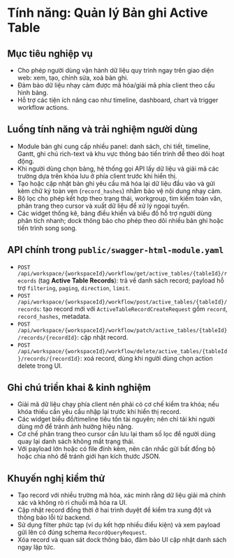 # Tính năng: Quản lý Bản ghi Active Table

## Mục tiêu nghiệp vụ
- Cho phép người dùng vận hành dữ liệu quy trình ngay trên giao diện web: xem, tạo, chỉnh sửa, xoá bản ghi.
- Đảm bảo dữ liệu nhạy cảm được mã hóa/giải mã phía client theo cấu hình bảng.
- Hỗ trợ các tiện ích nâng cao như timeline, dashboard, chart và trigger workflow actions.

## Luồng tính năng và trải nghiệm người dùng
- Module bản ghi cung cấp nhiều panel: danh sách, chi tiết, timeline, Gantt, ghi chú rich-text và khu vực thông báo tiến trình để theo dõi hoạt động.
- Khi người dùng chọn bảng, hệ thống gọi API lấy dữ liệu và giải mã các trường dựa trên khóa lưu ở phía client trước khi hiển thị.
- Tạo hoặc cập nhật bản ghi yêu cầu mã hóa lại dữ liệu đầu vào và gửi kèm chữ ký toàn vẹn (`record_hashes`) nhằm bảo vệ nội dung nhạy cảm.
- Bộ lọc cho phép kết hợp theo trạng thái, workgroup, tìm kiếm toàn văn, phân trang theo cursor và xuất dữ liệu để xử lý ngoại tuyến.
- Các widget thống kê, bảng điều khiển và biểu đồ hỗ trợ người dùng phân tích nhanh; dock thông báo cho phép theo dõi nhiều bản ghi hoặc tiến trình song song.

## API chính trong `public/swagger-html-module.yaml`
- `POST /api/workspace/{workspaceId}/workflow/get/active_tables/{tableId}/records` (tag **Active Table Records**): trả về danh sách record; payload hỗ trợ `filtering`, `paging`, `direction`, `limit`.
- `POST /api/workspace/{workspaceId}/workflow/post/active_tables/{tableId}/records`: tạo record mới với `ActiveTableRecordCreateRequest` gồm `record`, `record_hashes`, metadata.
- `POST /api/workspace/{workspaceId}/workflow/patch/active_tables/{tableId}/records/{recordId}`: cập nhật record.
- `POST /api/workspace/{workspaceId}/workflow/delete/active_tables/{tableId}/records/{recordId}`: xoá record, dùng khi người dùng chọn action delete trong UI.

## Ghi chú triển khai & kinh nghiệm
- Giải mã dữ liệu chạy phía client nên phải có cơ chế kiểm tra khóa; nếu khóa thiếu cần yêu cầu nhập lại trước khi hiển thị record.
- Các widget biểu đồ/timeline tiêu tốn tài nguyên; nên chỉ tải khi người dùng mở để tránh ảnh hưởng hiệu năng.
- Cơ chế phân trang theo cursor cần lưu lại tham số lọc để người dùng quay lại danh sách không mất trạng thái.
- Với payload lớn hoặc có file đính kèm, nên cân nhắc gửi bất đồng bộ hoặc chia nhỏ để tránh giới hạn kích thước JSON.

## Khuyến nghị kiểm thử
- Tạo record với nhiều trường mã hóa, xác minh rằng dữ liệu giải mã chính xác và không rò rỉ chuỗi mã hóa ra UI.
- Cập nhật record đồng thời ở hai trình duyệt để kiểm tra xung đột và thông báo lỗi từ backend.
- Sử dụng filter phức tạp (ví dụ kết hợp nhiều điều kiện) và xem payload gửi lên có đúng schema `RecordQueryRequest`.
- Xóa record và quan sát dock thông báo, đảm bảo UI cập nhật danh sách ngay lập tức.
